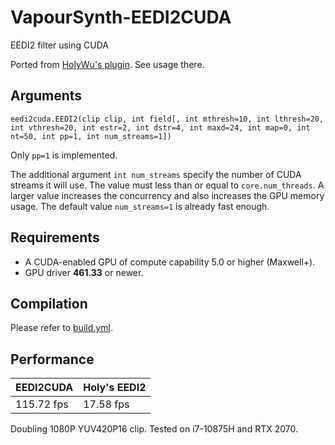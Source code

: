 # VapourSynth-EEDI2CUDA

EEDI2 filter using CUDA

Ported from [HolyWu's plugin](https://github.com/HomeOfVapourSynthEvolution/VapourSynth-EEDI2). See usage there.

## Arguments
`eedi2cuda.EEDI2(clip clip, int field[, int mthresh=10, int lthresh=20, int vthresh=20, int estr=2, int dstr=4, int maxd=24, int map=0, int nt=50, int pp=1, int num_streams=1])`

Only `pp=1` is implemented.

The additional argument `int num_streams` specify the number of CUDA streams it will use. The value must less than or equal to `core.num_threads`.
A larger value increases the concurrency and also increases the GPU memory usage. The default value `num_streams=1` is already fast enough.

## Requirements
- A CUDA-enabled GPU of compute capability 5.0 or higher (Maxwell+).
- GPU driver **461.33** or newer.

## Compilation
Please refer to [build.yml](https://github.com/AmusementClub/VapourSynth-EEDI2CUDA/blob/main/.github/workflows/build.yml).

## Performance

|EEDI2CUDA   |Holy's EEDI2|
|------------|------------|
|115.72 fps  |17.58 fps   |

Doubling 1080P YUV420P16 clip.
Tested on i7-10875H and RTX 2070.
